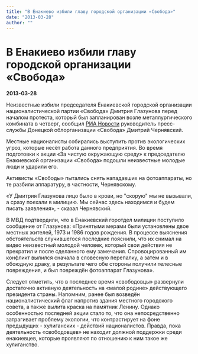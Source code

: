 ```yaml
---
title: "В Енакиево избили главу городской организации «Свобода»"
date: "2013-03-28"
author: ""
---
```


# В Енакиево избили главу городской организации «Свобода»

**2013-03-28** 

Неизвестные избили председателя Енакиевской городской организации националистической партии «Свобода» Дмитрия Глазунова перед началом протеста, который был запланирован возле металлургического комбината в четверг, сообщил [РИА Новости](http://ria.ru/#13645099451944&message=resize&relto=login&action=removeClass&value=registration) руководитель пресс-службы Донецкой облорганизации «Свобода» Дмитрий Чернявский.

Местные националисты собирались выступить против экологических угроз, которые несёт работа данного предприятия. Во время подготовки к акции «За чистую окружающую среду» к председателю Енакиевской организации «Свобода» подошли неизвестные молодые люди и ударили его.

Активисты «Свободы» пытались снять нападавших на фотоаппараты, но те разбили аппаратуру, в частности, Чернявскому.

«У Дмитрия Глазунова лицо было в крови, но "скорую" мы не вызывали, а сразу поехали в милицию. Мы сейчас здесь находимся и будем писать заявления», - сказал Чернявский.

В МВД подтвердили, что в Енакиевский горотдел милиции поступило сообщение от Глазунова: «Принятыми мерами были установлены двое местных жителей, 1973 и 1986 годов рождения. В процессе выяснения обстоятельств случившегося последние пояснили, что их снимал на видео неизвестный молодой человек, который свои действия не прекратил и после сделанного ему замечания. Спровоцированный им конфликт вылился сначала в словесную перепалку, а затем и в обоюдную драку, в результате чего обе стороны получили телесные повреждения, и был повреждён фотоаппарат Глазунова».

Следует отметить, что в последнее время «свободовцы» развернули достаточно активную деятельность на «малой родине» действующего президента страны. Напомним, ранее был возведён националистический флаг напротив здания местного городского совета, а также вылита краска на памятник Ленину. Однако особенностью последней акции стало то, что она непосредственно затрагивает проблему экологии, что контрастирует на фоне предыдущих - хулиганских - действий националистов. Правда, пока деятельность «свободовцев» не находит должной поддержки среди енакиевцев, которые проявляют по отношению к ним такое же хулиганство.